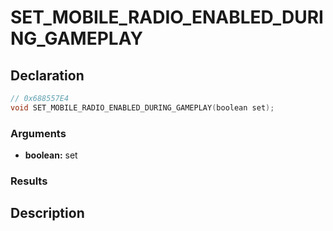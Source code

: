# SET_MOBILE_RADIO_ENABLED_DURING_GAMEPLAY

## Declaration
```cpp
// 0x688557E4
void SET_MOBILE_RADIO_ENABLED_DURING_GAMEPLAY(boolean set);
```

### Arguments
- **boolean:** set

### Results

## Description

